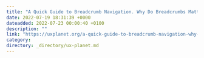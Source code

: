 ```yaml
---
title: "A Quick Guide to Breadcrumb Navigation. Why Do Breadcrumbs Matter for SEO?"
date: 2022-07-19 18:31:39 +0000
dateadded: 2022-07-23 00:00:40 +0100
description: ""
link: "https://uxplanet.org/a-quick-guide-to-breadcrumb-navigation-why-do-breadcrumbs-matter-for-seo-fb7acb4134d4?source=rss----819cc2aaeee0---4"
category:
directory: _directory/ux-planet.md
---
```


